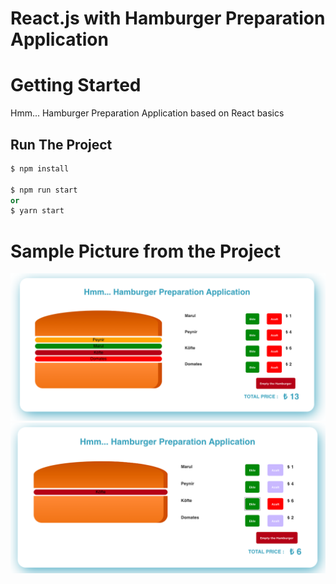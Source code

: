 # React.js with Hamburger Preparation Application 
# Getting Started
Hmm... Hamburger Preparation Application based on React basics

## Run The Project
```python
$ npm install

$ npm run start 
or 
$ yarn start
```
# Sample Picture from the Project
![](images/project_photo_1.png)
![](images/project_photo_2.png)
